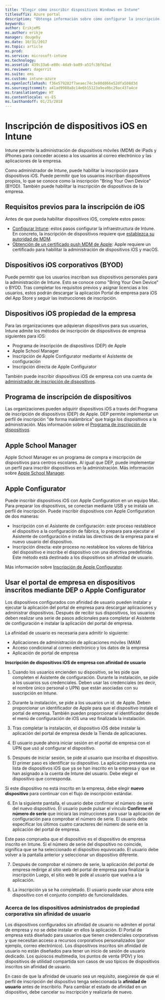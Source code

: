 ```yaml
---
title: "Elegir cómo inscribir dispositivos Windows en Intune"
titlesuffix: Azure portal
description: "Obtenga información sobre cómo configurar la inscripción de dispositivos Windows en Microsoft Intune.\""
keywords: 
author: ErikjeMS
ms.author: erikje
manager: dougeby
ms.date: 10/31/2017
ms.topic: article
ms.prod: 
ms.service: microsoft-intune
ms.technology: 
ms.assetid: 439c33a6-e80c-4da9-ba09-a51fc36f62ad
ms.reviewer: dagerrit
ms.suite: ems
ms.custom: intune-azure
ms.openlocfilehash: f36e579282f7aeaec74c3e80d866e52dfa508d3d
ms.sourcegitcommit: a41ad9988a8c14e6b15123a9ea9bc29ac437a4ce
ms.translationtype: HT
ms.contentlocale: es-ES
ms.lasthandoff: 01/25/2018
---
```

# <a name="enroll-ios-devices-in-intune"></a>Inscripción de dispositivos iOS en Intune

Intune permite la administración de dispositivos móviles (MDM) de iPads y iPhones para conceder acceso a los usuarios al correo electrónico y las aplicaciones de la empresa.

Como administrador de Intune, puede habilitar la inscripción para dispositivos iOS. Puede permitir que los usuarios inscriban dispositivos propios, lo que se conoce como la inscripción "Bring Your Own Device" (BYOD). También puede habilitar la inscripción de dispositivos de la empresa.

## <a name="prerequisites-for-ios-enrollment"></a>Requisitos previos para la inscripción de iOS
Antes de que pueda habilitar dispositivos iOS, complete estos pasos:
- [Configurar Intune](setup-steps.md): estos pasos configurar la infraestructura de Intune. En concreto, la inscripción de dispositivos requiere que [establezca su autoridad de MDM](mdm-authority-set.md).
- [Obtención de un certificado push MDM de Apple](apple-mdm-push-certificate-get.md): Apple requiere un certificado para habilitar la administración de dispositivos iOS y macOS.

## <a name="user-owned-ios-devices-byod"></a>Dispositivos iOS corporativos (BYOD)

Puede permitir que los usuarios inscriban sus dispositivos personales para la administración de Intune. Esto se conoce como "Bring Your Own Device" o BYOD. Tras completar los requisitos previos y asignar licencias a los usuarios, estos podrán descargar la aplicación Portal de empresa para iOS del App Store y seguir las instrucciones de inscripción.

## <a name="company-owned-ios-devices"></a>Dispositivos iOS propiedad de la empresa
Para las organizaciones que adquieran dispositivos para sus usuarios, Intune admite los métodos de inscripción de dispositivos de empresa siguientes para iOS:

- Programa de inscripción de dispositivos (DEP) de Apple
- Apple School Manager
- Inscripción de Apple Configurator mediante el Asistente de configuración
- Inscripción directa de Apple Configurator

También puede inscribir dispositivos iOS de empresa con una cuenta de [administrador de inscripción de dispositivos](device-enrollment-manager-enroll.md).

## <a name="device-enrollment-program"></a>Programa de inscripción de dispositivos
Las organizaciones pueden adquirir dispositivos iOS a través del Programa de inscripción de dispositivos (DEP) de Apple. DEP permite implementar un perfil de inscripción "de forma inalámbrica" que traiga los dispositivos a la administración. Más información sobre el [Programa de inscripción de dispositivos](device-enrollment-program-enroll-ios.md).

## <a name="apple-school-manager"></a>Apple School Manager
Apple School Manager es un programa de compra e inscripción de dispositivos para centros escolares. Al igual que DEP, puede implementar un perfil para inscribir dispositivos en la administración. Más información sobre [Apple School Manager](apple-school-manager-set-up-ios.md).

## <a name="apple-configurator"></a>Apple Configurator
Puede inscribir dispositivos iOS con Apple Configuration en un equipo Mac. Para preparar los dispositivos, se conectan mediante USB y se instala un perfil de inscripción. Puede inscribir dispositivos con Apple Configuration de dos maneras:
- Inscripción con el Asistente de configuración: este proceso restablece el dispositivo a la configuración de fábrica, lo prepara para ejecutar el Asistente de configuración e instala las directivas de la empresa para el nuevo usuario del dispositivo.
- Inscripción directa: este proceso no restablece los valores de fábrica del dispositivo e inscribe el dispositivo con una directiva predefinida. Este método está destinado a los dispositivos sin afinidad de usuario.

Más información sobre [Inscripción de Apple Configurator](apple-configurator-setup-assistant-enroll-ios.md).

## <a name="use-the-company-portal-on-dep-enrolled-or-apple-configurator-enrolled-devices"></a>Usar el portal de empresa en dispositivos inscritos mediante DEP o Apple Configurator

Los dispositivos configurados con afinidad de usuario pueden instalar y ejecutar la aplicación del portal de empresa para descargar aplicaciones y administrar dispositivos. Después de recibir sus dispositivos, los usuarios deben realizar una serie de pasos adicionales para completar el Asistente de configuración e instalar la aplicación del portal de empresa.

La afinidad de usuario es necesaria para admitir lo siguiente:
  - Aplicaciones de administración de aplicaciones móviles (MAM)
  - Acceso condicional al correo electrónico y los datos de la empresa
  - Aplicación de portal de empresa

**Inscripción de dispositivos iOS de empresa con afinidad de usuario**
1. Cuando los usuarios encienden su dispositivo, se les pide que completen el Asistente de configuración. Durante la instalación, se pide a los usuarios sus credenciales. Deben usar las credenciales (es decir, el nombre único personal o UPN) que están asociadas con su suscripción en Intune.

2. Durante la instalación, se pide a los usuarios un id. de Apple. Deben proporcionar un identificador de Apple para que el dispositivo instale el portal de empresa. También pueden proporcionar el identificador desde el menú de configuración de iOS una vez finalizada la instalación.

3. Tras completar la instalación, el dispositivo iOS debe instalar la aplicación del portal de empresa desde la Tienda de aplicaciones.

4. El usuario puede ahora iniciar sesión en el portal de empresa con el UPN que usó al configurar el dispositivo.

5. Después de iniciar sesión, se pide al usuario que inscriba el dispositivo. El primer paso es identificar su dispositivo. La aplicación presenta una lista de dispositivos iOS que ya se han inscrito en la empresa y que se han asignado a la cuenta de Intune del usuario. Debe elegir el dispositivo que corresponda.

  Si este dispositivo no está inscrito en la empresa, debe elegir **nuevo dispositivo** para continuar con el flujo de inscripción estándar.

6. En la siguiente pantalla, el usuario debe confirmar el número de serie del nuevo dispositivo. El usuario puede pulsar el vínculo **Confirme el número de serie** que iniciará las instrucciones para usar la aplicación de configuración para comprobar el número de serie. El usuario debe especificar los últimos cuatro caracteres del número de serie en la aplicación del portal de empresa.

  Este paso comprueba que el dispositivo es el dispositivo de empresa inscrito en Intune. Si el número de serie del dispositivo no coincide, significa que se ha seleccionado el dispositivo equivocado. El usuario debe volver a la pantalla anterior y seleccionar un dispositivo diferente.

7. Después de comprobar el número de serie, la aplicación del portal de empresa redirige al sitio web del portal de empresa para finalizar la inscripción Luego, el sitio web le pide al usuario que vuelva a la aplicación.

8. La inscripción ya se ha completado. El usuario puede usar ahora este dispositivo con el conjunto completo de funcionalidades.

### <a name="about-corporate-owned-managed-devices-with-no-user-affinity"></a>Acerca de los dispositivos administrados de propiedad corporativa sin afinidad de usuario

Los dispositivos configurados sin afinidad de usuario no admiten el portal de empresa y no se debe instalar en ellos la aplicación. El Portal de empresa está diseñado para usuarios que tienen credenciales corporativas y que necesitan acceso a recursos corporativos personalizados (por ejemplo, correo electrónico). Los dispositivos inscritos sin afinidad de usuario no están diseñados para tener un inicio de sesión de usuario dedicado. Los quioscos multimedia, los puntos de venta (PDV) y los dispositivos de utilidad compartida son casos de uso típicos de dispositivos inscritos sin afinidad de usuario.

En caso de que la afinidad de usuario sea un requisito, asegúrese de que el perfil de inscripción del dispositivo tenga seleccionada la **afinidad de usuario** antes de inscribirlo. Para cambiar el estado de afinidad en un dispositivo, debe cancelar su inscripción y realizarla de nuevo.

